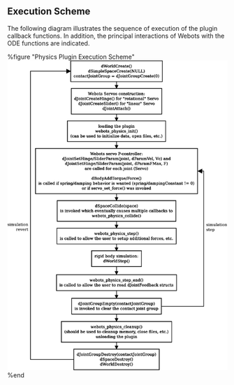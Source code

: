 ## Execution Scheme

The following diagram illustrates the sequence of execution of the plugin
callback functions. In addition, the principal interactions of Webots with the
ODE functions are indicated.


%figure "Physics Plugin Execution Scheme"
![Physics Plugin Execution Scheme](pdf/physics_execution_scheme.pdf.png)
%end

